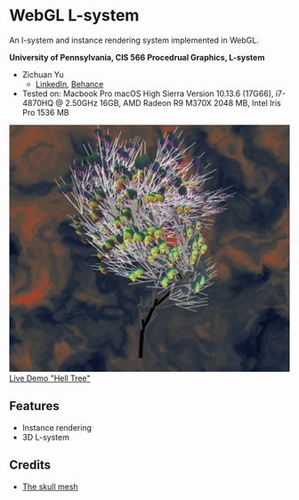 # WebGL L-system

An l-system and instance rendering system implemented in WebGL.

**University of Pennsylvania, CIS 566 Procedrual Graphics, L-system**

* Zichuan Yu
  * [LinkedIn](https://www.linkedin.com/in/zichuan-yu/), [Behance](https://www.behance.net/zainyu717ebcc)
* Tested on: Macbook Pro macOS High Sierra Version 10.13.6 (17G66), i7-4870HQ @ 2.50GHz 16GB, AMD Radeon R9 M370X 2048 MB, Intel Iris Pro 1536 MB

![](./result.png)
[Live Demo "Hell Tree"](https://zichuanyun.github.io/l-systems-WebGL/index.html)

## Features

- Instance rendering
- 3D L-system

## Credits

- [The skull mesh](https://www.turbosquid.com/3d-models/3d-model-skull-1256196)
